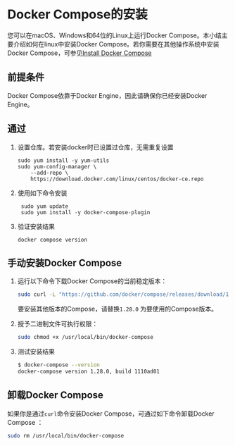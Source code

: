# Docker Compose的安装

您可以在macOS、Windows和64位的Linux上运行Docker Compose。本小结主要介绍如何在linux中安装Docker Compose。若你需要在其他操作系统中安装Docker Compose，可参见[Install Docker Compose](https://docs.docker.com/compose/install/)

## 前提条件

Docker Compose依靠于Docker Engine，因此请确保你已经安装Docker Engine。

## 通过

1. 设置仓库。若安装docker时已设置过仓库，无需重复设置

   ```shell
   sudo yum install -y yum-utils
   sudo yum-config-manager \
       --add-repo \
       https://download.docker.com/linux/centos/docker-ce.repo
   ```

2. 使用如下命令安装

   ```shell
    sudo yum update
    sudo yum install -y docker-compose-plugin
   ```

3. 验证安装结果

   ```shell
   docker compose version
   ```

   

## 手动安装Docker Compose

1. 运行以下命令下载Docker Compose的当前稳定版本：

   ```bash
   sudo curl -L "https://github.com/docker/compose/releases/download/1.28.0/docker-compose-$(uname -s)-$(uname -m)" -o /usr/local/bin/docker-compose
   ```

   要安装其他版本的Compose，请替换`1.28.0` 为要使用的Compose版本。

2. 授予二进制文件可执行权限：

   ```bash
   sudo chmod +x /usr/local/bin/docker-compose
   ```

3. 测试安装结果

   ```bash
   $ docker-compose --version
   docker-compose version 1.28.0, build 1110ad01
   ```

## 卸载Docker Compose

如果你是通过`curl`命令安装Docker Compose，可通过如下命令卸载Docker Compose ：

```bash
sudo rm /usr/local/bin/docker-compose
```